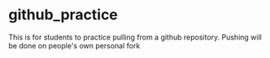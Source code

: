 # github_practice
This is for students to practice pulling from a github repository. Pushing will be done on people's own personal fork
